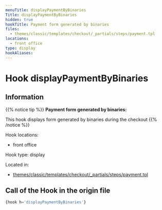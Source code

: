 ```yaml
---
menuTitle: displayPaymentByBinaries
Title: displayPaymentByBinaries
hidden: true
hookTitle: Payment form generated by binaries
files:
  - themes/classic/templates/checkout/_partials/steps/payment.tpl
locations:
  - front office
type: display
hookAliases:
---
```


# Hook displayPaymentByBinaries

## Information

{{% notice tip %}}
**Payment form generated by binaries:** 

This hook displays form generated by binaries during the checkout
{{% /notice %}}

Hook locations: 
  - front office

Hook type: display

Located in: 
  - [themes/classic/templates/checkout/_partials/steps/payment.tpl](https://github.com/PrestaShop/PrestaShop/blob/8.0.x/themes/classic/templates/checkout/_partials/steps/payment.tpl)

## Call of the Hook in the origin file

```php
{hook h='displayPaymentByBinaries'}
```